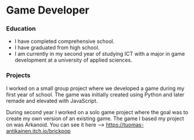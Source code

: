 # Game Developer

### Education
- I have completed comprehensive school.
- I have graduated from high school.
- I am currently in my second year of studying ICT with a major in game development at a university of applied sciences.

### Projects
I worked on a small group project where we developed a game during my first year of school. The game was initially created using Python and later remade and elevated with JavaScript.

During second year I worked on a solo game project where the goal was to create my own version of an existing game. The game I based my project on was Arkanoid. You can see it here --> https://tuomas-antikainen.itch.io/brickpop
